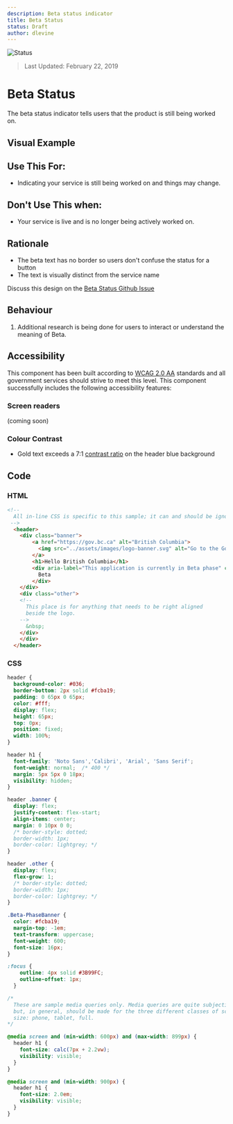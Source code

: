 ```yaml
---
description: Beta status indicator
title: Beta Status
status: Draft
author: dlevine
---
```


![Status](https://img.shields.io/badge/Recommended-Draft-orange.svg)

> Last Updated: February 22, 2019

# Beta Status
The beta status indicator tells users that the product is still being worked on.

## Visual Example

<component-preview path="components/beta/sample.html" height="100px" width="800px"> </component-preview>

## Use This For:
* Indicating your service is still being worked on and things may change.

## Don't Use This when:
* Your service is live and is no longer being actively worked on.

## Rationale
* The beta text has no border so users don't confuse the status for a button
* The text is visually distinct from the service name

Discuss this design on the [Beta Status Github Issue](https://github.com/bcgov/design-system/issues/78)

## Behaviour
1. Additional research is being done for users to interact or understand the meaning of Beta.

## Accessibility
This component has been built according to [WCAG 2.0 AA](https://www.w3.org/TR/WCAG20/) standards and all government services should strive to meet this level.  This component successfully includes the following accessibility features:

### Screen readers
(coming soon)

### Colour Contrast
* Gold text exceeds a 7:1 [contrast ratio](https://webaim.org/articles/contrast/) on the header blue background

## Code

### HTML

```html
<!--
  All in-line CSS is specific to this sample; it can and should be ignored.
 -->
  <header>
    <div class="banner">
        <a href="https://gov.bc.ca" alt="British Columbia">
          <img src="../assets/images/logo-banner.svg" alt="Go to the Government of British Columbia website" />
        </a>
        <h1>Hello British Columbia</h1>
        <div aria-label="This application is currently in Beta phase" class=Beta-PhaseBanner>
          Beta
        </div>
    </div>
    <div class="other">
    <!-- 
      This place is for anything that needs to be right aligned
      beside the logo.  
    -->
      &nbsp;
    </div>
    </div>
  </header>
```

### CSS
```css
header {
  background-color: #036;
  border-bottom: 2px solid #fcba19;
  padding: 0 65px 0 65px;
  color: #fff;
  display: flex;
  height: 65px;
  top: 0px;
  position: fixed;
  width: 100%;
}

header h1 {
  font-family: 'Noto Sans','Calibri', 'Arial', 'Sans Serif';
  font-weight: normal;  /* 400 */
  margin: 5px 5px 0 18px;
  visibility: hidden;
}

header .banner {
  display: flex;
  justify-content: flex-start;
  align-items: center;
  margin: 0 10px 0 0;
  /* border-style: dotted;
  border-width: 1px;
  border-color: lightgrey; */
}

header .other {
  display: flex;
  flex-grow: 1;
  /* border-style: dotted;
  border-width: 1px;
  border-color: lightgrey; */
}

.Beta-PhaseBanner {
  color: #fcba19;
  margin-top: -1em;
  text-transform: uppercase;
  font-weight: 600;
  font-size: 16px;
}

:focus {
    outline: 4px solid #3B99FC;
    outline-offset: 1px;
  }

/*
  These are sample media queries only. Media queries are quite subjective
  but, in general, should be made for the three different classes of screen
  size: phone, tablet, full. 
*/

@media screen and (min-width: 600px) and (max-width: 899px) {
  header h1 {
    font-size: calc(7px + 2.2vw);
    visibility: visible;
  }
}

@media screen and (min-width: 900px) {
  header h1 {
    font-size: 2.0em;
    visibility: visible;
  }
}
```
